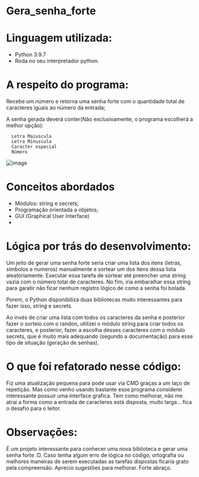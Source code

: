 # Gera_senha_forte

# Linguagem utilizada:
  - Python 3.9.7
  - Roda no seu interpretador python.

# A respeito do programa:
  Recebe um número e retorna uma senha forte com o quantidade total de caracteres iguais ao número da entrada;

  A senha gerada deverá conter(Não exclusivamente, o programa escolherá a melhor opção):

      Letra Maiuscula
      Letra Minuscula
      Caracter especial
      Número
      
 ![image](https://user-images.githubusercontent.com/95552879/158895181-96f11d83-3c2a-4adc-a607-e58ade8682bb.png)

# Conceitos abordados

  - Módulos: string e secrets;
  - Programação orientada a objetos;
  - GUI (Graphical User Interface)
  - 
# Lógica por trás do desenvolvimento:

  Um jeito de gerar uma senha forte seria criar uma lista dos itens (letras, símbolos e numeros) manualmente e sortear 
  um dos itens dessa lista aleatóriamente. Executar essa tarefa de sortear até preencher uma string vazia com o número 
  total de caracteres. No fim, iria embaralhar essa string para garatir não ficar nenhum registro lógico de como a senha foi bolada.
  
  Porem, o Python disponibiliza duas bibliotecas muito interessantes para fazer isso, string e secrets.

  Ao invés de criar uma lista com todos os caracteres da senha e posterior fazer o sorteio com o randon,
  utilizei o módulo string para criar todos os caracteres, e posterior, fazer a escolha desses caracteres
  com o módulo secrets, que é muito mais adequando (segundo a documentação) para esse tipo de situação (geração de senhas).
  
# O que foi refatorado nesse código:
  
  Fiz uma atualização pequena para pode usar via CMD graças a um laço de repetição. Mas como venho usando bastante esse programa considerei interessante possuir uma interface grafica. Tem como melhorar, não me atrai a forma como a entrada de caracteres está disposta, muito larga... fica o desafio para o leitor.
  
# Observações:
  É um projeto interessante para conhecer uma nova biblioteca e gerar uma senha forte :D.
  Caso tenha algum erro de lógica no código, ortografia ou melhores maneiras de serem executadas as
  tarefas dispostas ficaria grato pela compreensão. Aprecio sugestões para melhorar. Forte abraço.
